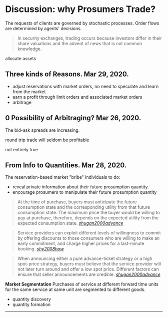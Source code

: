 
# Discussion: why Prosumers Trade?

The requests of clients are governed by stochastic processes. Order flows are determined by agents' decisions.

> In security exchanges, trading occurs because investors differ in their share valuations and the advent of news that is not common knowledge.

allocate assets

## Three kinds of Reasons. Mar 29, 2020.

- adjust reservations with market orders, no need to speculate and learn from the market
- earn a profit through limit orders and associated market orders
- arbitrage


## 0 Possibility of Arbitraging? Mar 26, 2020.

The bid-ask spreads are increasing.

round trip trade will seldom be profitable

not entirely true


## From Info to Quantities. Mar 28, 2020.

The reservation-based market "bribe" individuals to do:

- reveal private information about their future prosumption quantity.
- encourage prosumers to manipulate their future prosumption quantity



> At the time of purchase, buyers must anticipate the future consumption state and the corresponding utility from that future consumption state. The maximum price the buyer would be willing to pay at purchase, therefore, depends on the expected utility from the expected consumption state. [_shugan2000advance_]

> Service providers can exploit different levels of willingness to commit by offering discounts to those consumers who are willing to make an early commitment, and charge higher prices for a last-minute booking. [_shy2008how_]

> When announcing either a pure advance-ticket strategy or a high spot-price strategy, buyers must believe that the service provider will not later turn around and offer a low spot price. Different factors can ensure that seller announcements are credible.  [_shugan2000advance_]

__Market Segmentation__ Purchases of service at different forward time units for the same service at same unit are segmented to different goods.

- quantity discovery
- quantity formation

---

[_shugan2000advance_]: https://github.com/edxu96/symposium/tree/master/src/Rex
[_shy2008how_]: https://github.com/edxu96/symposium/tree/master/src/Man
